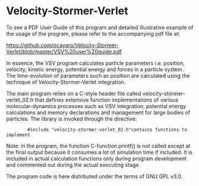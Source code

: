 # Velocity-Stormer-Verlet

To see a PDF User Guide of this program and detailed illustrative example of the usage of the program, please refer to the accompanying pdf file at:

https://github.com/ocayaro/Velocity-Stormer-Verlet/blob/master/VSV%20user%20guide.pdf

In essence, the VSV program calculates particle parameters i.e. position, velocity, kinetic energy, potential energy and forces in a particle system. The time-evolution of parameters such as position are calculated using the technique of Velocity-Stormer-Verlet integration.

The main program relies on a C-style header file called velocity-stormer-verlet_02.h that defines extensive function implementations of various molecular-dynamics processes such as VSV integration, potential energy calculations and memory declarations and management for large bodies of particles. The library is invoked through the directive:

            #include "velocity-stormer-verlet_02.h"contains functions to implement 
            
Note: in the program, the function C-function printf() is not called except at the final output because it consumes a lot of simulation time if included. It is included in actual calculation functions only during program development and commented out during the actual executing stage.

The program code is here distributed under the terms of GNU GPL v3.0.

